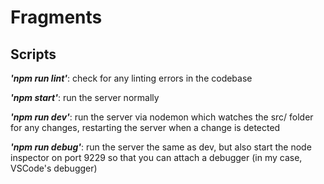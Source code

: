 # Fragments

## Scripts

_**'npm run lint'**_: check for any linting errors in the codebase

_**'npm start'**_: run the server normally

_**'npm run dev'**_: run the server via nodemon which watches the src/ folder for any changes, restarting the server when a change is detected

_**'npm run debug'**_: run the server the same as dev, but also start the node inspector on port 9229 so that you can attach a debugger (in my case, VSCode's debugger)
